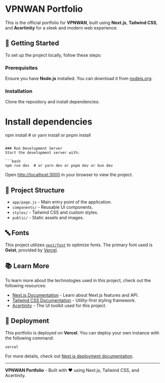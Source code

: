 # VPNWAN Portfolio

This is the official portfolio for **VPNWAN**, built using **Next.js**, **Tailwind CSS**, and **Acertinity** for a sleek and modern web experience.

## 🚀 Getting Started

To set up the project locally, follow these steps:

### Prerequisites
Ensure you have **Node.js** installed. You can download it from [nodejs.org](https://nodejs.org/).

### Installation
Clone the repository and install dependencies:


# Install dependencies
npm install  # or yarn install or pnpm install
```

### Run Development Server
Start the development server with:

```bash
npm run dev  # or yarn dev or pnpm dev or bun dev
```

Open [http://localhost:3000](http://localhost:3000) in your browser to view the project.

## 📁 Project Structure

- `app/page.js` - Main entry point of the application.
- `components/` - Reusable UI components.
- `styles/` - Tailwind CSS and custom styles.
- `public/` - Static assets and images.

## 🔤 Fonts

This project utilizes [`next/font`](https://nextjs.org/docs/app/building-your-application/optimizing/fonts) to optimize fonts. The primary font used is **Geist**, provided by [Vercel](https://vercel.com/font).

## 📚 Learn More

To learn more about the technologies used in this project, check out the following resources:

- [Next.js Documentation](https://nextjs.org/docs) - Learn about Next.js features and API.
- [Tailwind CSS Documentation](https://tailwindcss.com/docs) - Utility-first styling framework.
- [Acertinity](https://acertinity.com/) - The UI toolkit used for this project.

## 🚀 Deployment

This portfolio is deployed on **Vercel**. You can deploy your own instance with the following command:

```bash
vercel
```

For more details, check out [Next.js deployment documentation](https://nextjs.org/docs/app/building-your-application/deploying).

---

**VPNWAN Portfolio** - Built with ❤️ using Next.js, Tailwind CSS, and Acertinity.

